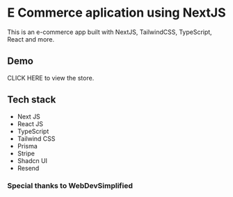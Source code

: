 
# E Commerce aplication using NextJS

This is an e-commerce app built with NextJS, TailwindCSS, TypeScript, React and more.


## Demo

CLICK HERE to view the store.


## Tech stack

- Next JS
- React JS
- TypeScript
- Tailwind CSS
- Prisma
- Stripe
- Shadcn UI
- Resend

### Special thanks to WebDevSimplified
